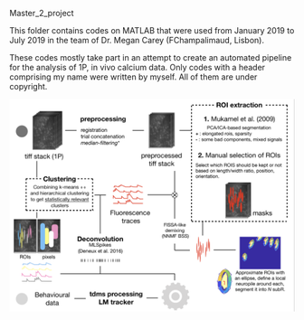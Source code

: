 Master_2_project

This folder contains codes on MATLAB that were used from January 2019 to July 2019
in the team of Dr. Megan Carey (FChampalimaud, Lisbon). 

These codes mostly take part in an attempt to create an automated pipeline for the analysis of 1P, in vivo calcium data.
Only codes with a header comprising my name were written by myself. All of them are under copyright. 


![image](https://github.com/LeonardDupont/Master_2_project/blob/master/Screen%20Shot%202019-03-19%20at%2011.47.35.png)
      
